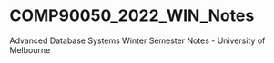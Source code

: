 # COMP90050_2022_WIN_Notes
Advanced Database Systems Winter Semester Notes - University of Melbourne
